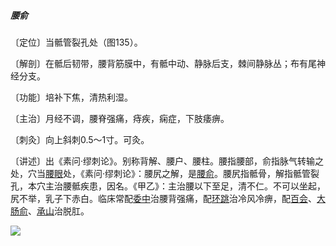 ##### 腰俞

〔定位〕当骶管裂孔处（图135）。

〔解剖〕在骶后韧带，腰背筋膜中，有骶中动、静脉后支，棘间静脉丛；布有尾神经分支。

〔功能〕培补下焦，清热利湿。

〔主治〕月经不调，腰脊强痛，痔疾，痫症，下肢痿痹。

〔刺灸〕向上斜刺0.5～1寸。可灸。

〔讲述〕出《素问·缪刺论》。别称背解、腰户、腰柱。腰指腰部，俞指脉气转输之处，穴当[腰眼](https://www.gmzyjc.com/read/zjs/zjs3.4-0.1.2.6.0.md)处，《素问·缪刺论》：腰尻之解，是[腰俞](https://www.gmzyjc.com/read/zjs/zjs3.2.2-0.0.1.3.2.md)。腰尻指骶骨，解指骶管裂孔，本穴主治腰骶疾患，因名。《甲乙》：主治腰以下至足，清不仁。不可以坐起，尻不举，乳子下赤白。临床常配[委中](https://www.gmzyjc.com/read/zjs/zjs3.1.7-8-0.0.1.3.40.md)治腰背强痛，配[环跳](https://www.gmzyjc.com/read/zjs/zjs3.1.9-12-0.0.3.3.30.md)治冷风冷痹，配[百会](https://www.gmzyjc.com/read/zjs/zjs3.2.2-0.0.1.3.20.md)、[大肠俞](https://www.gmzyjc.com/read/zjs/zjs3.1.7-8-0.0.1.3.25.md)、[承山](https://www.gmzyjc.com/read/zjs/zjs3.1.7-8-0.0.1.3.57.md)治脱肛。

![](img/图135.jpg)
